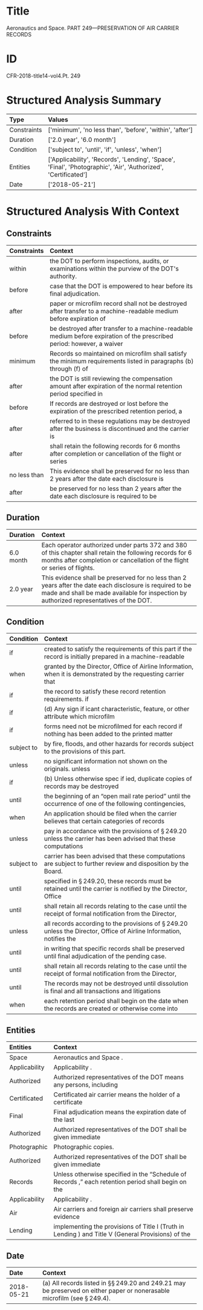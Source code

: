 # Title

 Aeronautics and Space. PART 249—PRESERVATION OF AIR CARRIER RECORDS


# ID

 CFR-2018-title14-vol4.Pt. 249


# Structured Analysis Summary

| Type        | Values                                                                                                         |
|:------------|:---------------------------------------------------------------------------------------------------------------|
| Constraints | ['minimum', 'no less than', 'before', 'within', 'after']                                                       |
| Duration    | ['2.0 year', '6.0 month']                                                                                      |
| Condition   | ['subject to', 'until', 'if', 'unless', 'when']                                                                |
| Entities    | ['Applicability', 'Records', 'Lending', 'Space', 'Final', 'Photographic', 'Air', 'Authorized', 'Certificated'] |
| Date        | ['2018-05-21']                                                                                                 |


# Structured Analysis With Context

 


## Constraints

| Constraints   | Context                                                                                                                |
|:--------------|:-----------------------------------------------------------------------------------------------------------------------|
| within        | the DOT to perform inspections, audits, or examinations within  the purview of the DOT's authority.                    |
| before        | case that the DOT is empowered to hear before  its final adjudication.                                                 |
| after         | paper or microfilm record shall not be destroyed after transfer to a machine-readable medium before expiration of      |
| before        | be destroyed after transfer to a machine-readable medium before expiration of the prescribed period: however, a waiver |
| minimum       | Records so maintained on microfilm shall satisfy the  minimum requirements listed in paragraphs (b) through (f) of     |
| after         | the DOT is still reviewing the compensation amount after expiration of the normal retention period specified in        |
| before        | If records are destroyed or lost  before the expiration of the prescribed retention period, a                          |
| after         | referred to in these regulations may be destroyed after the business is discontinued and the carrier is                |
| after         | shall retain the following records for 6 months after completion or cancellation of the flight or series               |
| no less than  | This evidence shall be preserved for  no less than 2 years after the date each disclosure is                           |
| after         | be preserved for no less than 2 years after the date each disclosure is required to be                                 |


## Duration

| Duration   | Context                                                                                                                                                                                              |
|:-----------|:-----------------------------------------------------------------------------------------------------------------------------------------------------------------------------------------------------|
| 6.0 month  | Each operator authorized under parts 372 and 380 of this chapter shall retain the following records for 6 months after completion or cancellation of the flight or series of flights.                |
| 2.0 year   | This evidence shall be preserved for no less than 2 years after the date each disclosure is required to be made and shall be made available for inspection by authorized representatives of the DOT. |


## Condition

| Condition   | Context                                                                                                                         |
|:------------|:--------------------------------------------------------------------------------------------------------------------------------|
| if          | created to satisfy the requirements of this part if the record is initially prepared in a machine-readable                      |
| when        | granted by the Director, Office of Airline Information, when it is demonstrated by the requesting carrier that                  |
| if          | the record to satisfy these record retention requirements. if                                                                   |
| if          | (d) Any sign if icant characteristic, feature, or other attribute which microfilm                                               |
| if          | forms need not be microfilmed for each record if nothing has been added to the printed matter                                   |
| subject to  | by fire, floods, and other hazards for records subject to  the provisions of this part.                                         |
| unless      | no significant information not shown on the originals. unless                                                                   |
| if          | (b) Unless otherwise spec if ied, duplicate copies of records may be destroyed                                                  |
| until       | the beginning of an &#8220;open mail rate period&#8221; until the occurrence of one of the following contingencies,             |
| when        | An application should be filed  when the carrier believes that certain categories of records                                    |
| unless      | pay in accordance with the provisions of &#167;&#8201;249.20 unless the carrier has been advised that these computations        |
| subject to  | carrier has been advised that these computations are subject to  further review and disposition by the Board.                   |
| until       | specified in &#167;&#8201;249.20, these records must be retained until the carrier is notified by the Director, Office          |
| until       | shall retain all records relating to the case until the receipt of formal notification from the Director,                       |
| unless      | all records according to the provisions of &#167;&#8201;249.20 unless the Director, Office of Airline Information, notifies the |
| until       | in writing that specific records shall be preserved until  final adjudication of the pending case.                              |
| until       | shall retain all records relating to the case until the receipt of formal notification from the Director,                       |
| until       | The records may not be destroyed  until dissolution is final and all transactions and litigations                               |
| when        | each retention period shall begin on the date when the records are created or otherwise come into                               |


## Entities

| Entities      | Context                                                                                                         |
|:--------------|:----------------------------------------------------------------------------------------------------------------|
| Space         | Aeronautics and  Space .                                                                                        |
| Applicability | Applicability .                                                                                                 |
| Authorized    | Authorized representatives of the DOT means any persons, including                                              |
| Certificated  | Certificated air carrier means the holder of a certificate                                                      |
| Final         | Final adjudication means the expiration date of the last                                                        |
| Authorized    | Authorized representatives of the DOT shall be given immediate                                                  |
| Photographic  | Photographic  copies.                                                                                           |
| Authorized    | Authorized representatives of the DOT shall be given immediate                                                  |
| Records       | Unless otherwise specified in the &#8220;Schedule of  Records ,&#8221; each retention period shall begin on the |
| Applicability | Applicability .                                                                                                 |
| Air           | Air carriers and foreign air carriers shall preserve evidence                                                   |
| Lending       | implementing the provisions of Title I (Truth in Lending ) and Title V (General Provisions) of the              |


## Date

| Date       | Context                                                                                                                                            |
|:-----------|:---------------------------------------------------------------------------------------------------------------------------------------------------|
| 2018-05-21 | (a) All records listed in &#167;&#167;&#8201;249.20 and 249.21 may be preserved on either paper or nonerasable microfilm (see &#167;&#8201;249.4). |


